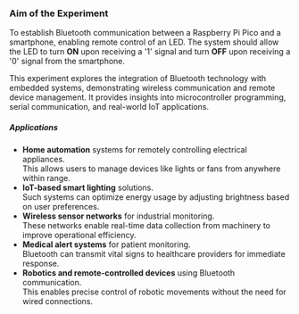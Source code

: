 ### Aim of the Experiment
To establish Bluetooth communication between a Raspberry Pi Pico and a smartphone, enabling remote control of an LED. The system should allow the LED to turn **ON** upon receiving a '1' signal and turn **OFF** upon receiving a '0' signal from the smartphone.

This experiment explores the integration of Bluetooth technology with embedded systems, demonstrating wireless communication and remote device management. It provides insights into microcontroller programming, serial communication, and real-world IoT applications.

#####  Applications
- **Home automation** systems for remotely controlling electrical appliances.  
  This allows users to manage devices like lights or fans from anywhere within range.  
- **IoT-based smart lighting** solutions.  
  Such systems can optimize energy usage by adjusting brightness based on user preferences.  
- **Wireless sensor networks** for industrial monitoring.  
  These networks enable real-time data collection from machinery to improve operational efficiency.  
- **Medical alert systems** for patient monitoring.  
  Bluetooth can transmit vital signs to healthcare providers for immediate response.  
- **Robotics and remote-controlled devices** using Bluetooth communication.  
  This enables precise control of robotic movements without the need for wired connections.